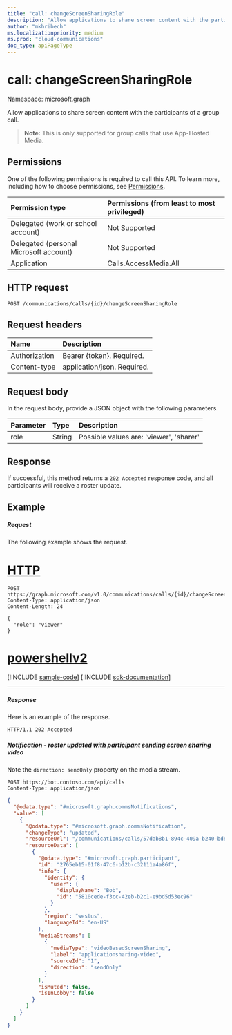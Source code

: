 ```yaml
---
title: "call: changeScreenSharingRole"
description: "Allow applications to share screen content with the participants of a group call."
author: "mkhribech"
ms.localizationpriority: medium
ms.prod: "cloud-communications"
doc_type: apiPageType
---
```


# call: changeScreenSharingRole

Namespace: microsoft.graph

Allow applications to share screen content with the participants of a group call.

> **Note:** This is only supported for group calls that use App-Hosted Media.

## Permissions
One of the following permissions is required to call this API. To learn more, including how to choose permissions, see [Permissions](/graph/permissions-reference).

| Permission type                        | Permissions (from least to most privileged) |
|:---------------------------------------|:--------------------------------------------|
| Delegated (work or school account)     | Not Supported                               |
| Delegated (personal Microsoft account) | Not Supported                               |
| Application                            | Calls.AccessMedia.All                       |

## HTTP request
<!-- { "blockType": "ignored" } -->
```http
POST /communications/calls/{id}/changeScreenSharingRole
```

## Request headers
| Name          | Description               |
|:--------------|:--------------------------|
| Authorization | Bearer {token}. Required. |
| Content-type  | application/json. Required.|

## Request body
In the request body, provide a JSON object with the following parameters.

| Parameter      | Type    |Description|
|:---------------|:--------|:----------|
|role|String|Possible values are: 'viewer', 'sharer'|

## Response
If successful, this method returns a `202 Accepted` response code, and all participants will receive a roster update.

## Example

##### Request
The following example shows the request.


# [HTTP](#tab/http)
<!-- {
  "blockType": "request",
  "name": "call-changeScreenSharingRole"
}-->
```http
POST https://graph.microsoft.com/v1.0/communications/calls/{id}/changeScreenSharingRole
Content-Type: application/json
Content-Length: 24

{
  "role": "viewer"
}
```

# [powershellv2](#tab/powershellv2)
[!INCLUDE [sample-code](../includes/snippets/powershellv2/call-changescreensharingrole-powershellv2-snippets.md)]
[!INCLUDE [sdk-documentation](../includes/snippets/snippets-sdk-documentation-link.md)]

---


##### Response
Here is an example of the response. 

<!-- {
  "blockType": "response",
  "truncated": true
} -->
```http
HTTP/1.1 202 Accepted
```
##### Notification - roster updated with participant sending screen sharing video
Note the `direction: sendOnly` property on the media stream.

```http
POST https://bot.contoso.com/api/calls
Content-Type: application/json
```

<!-- {
  "blockType": "example",
  "@odata.type": "microsoft.graph.commsNotifications"
}-->
```json
{
  "@odata.type": "#microsoft.graph.commsNotifications",
  "value": [
    {
      "@odata.type": "#microsoft.graph.commsNotification",
      "changeType": "updated",
      "resourceUrl": "/communications/calls/57dab8b1-894c-409a-b240-bd8beae78896/participants",
      "resourceData": [
        {
          "@odata.type": "#microsoft.graph.participant",
          "id": "2765eb15-01f8-47c6-b12b-c32111a4a86f",
          "info": {
            "identity": {
              "user": {
                "displayName": "Bob",
                "id": "5810cede-f3cc-42eb-b2c1-e9bd5d53ec96"
              }
            },
            "region": "westus",
            "languageId": "en-US"
          },
          "mediaStreams": [
            {
              "mediaType": "videoBasedScreenSharing",
              "label": "applicationsharing-video",
              "sourceId": "1",
              "direction": "sendOnly"
            }
          ],
          "isMuted": false,
          "isInLobby": false
        }
      ]
    }
  ]
}
```

<!-- uuid: 8fcb5dbc-d5aa-4681-8e31-b001d5168d79
2015-10-25 14:57:30 UTC -->
<!--
{
  "type": "#page.annotation",
  "description": "call: changeScreenSharingRole",
  "keywords": "",
  "section": "documentation",
  "tocPath": "",
  "suppressions": [
  ]
}
-->

